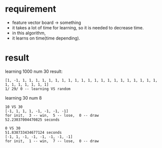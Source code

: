 # requirement
<!-- * map -> queue(for memory and for visualizing result on-time) -->
* feature vector board -> something
* it takes a lot of time for learning, so it is needed to decrease time.
* in this algorithm,
*  it learns on time(time depending).

# result
learning 1000 num 30
result:
```
[1, -1, 1, 1, 1, 1, 1, 1, 1, 1, 1, 1, 1, 1, 1, 1, 1, 1, 1, 1, 1, 1, 1, 1, 1, 1, 1, 1, 1, 1]
1/ 29/ 0 -- learning VS random
```

learning 30 num 8
```
10 VS 30
[-1, 1, 1, 1, -1, -1, -1, -1]
for init,  3 -- win,  5 -- lose,  0 -- draw
52.23037004470825 seconds

0 VS 30
51.838733434677124 seconds
[-1, 1, -1, -1, -1, -1, -1, -1]
for init,  1 -- win,  7 -- lose,  0 -- draw
```
